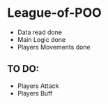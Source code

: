 # League-of-POO

- Data read done
- Main Logic done
- Players Movements done

## TO DO:
- Players Attack
- Players Buff
